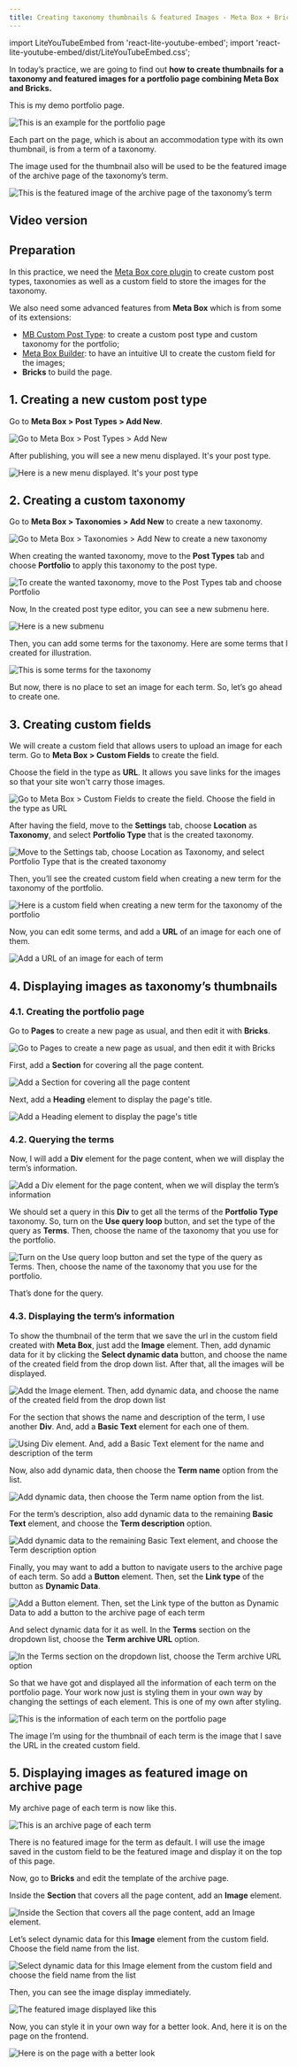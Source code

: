 ```yaml
---
title: Creating taxonomy thumbnails & featured Images - Meta Box + Bricks
---
```


import LiteYouTubeEmbed from 'react-lite-youtube-embed';
import 'react-lite-youtube-embed/dist/LiteYouTubeEmbed.css';

In today’s practice, we are going to find out **how to create thumbnails for a taxonomy and featured images for a portfolio page combining Meta Box and Bricks.**

This is my demo portfolio page.

![This is an example for the portfolio page](https://i.imgur.com/Z2WCZ7V.png)

Each part on the page, which is about an accommodation type with its own thumbnail, is from a term of a taxonomy.

The image used for the thumbnail also will be used to be the featured image of the archive page of the taxonomy’s term.

![This is the featured image of the archive page of the taxonomy’s term](https://i.imgur.com/hTPdzAW.png)

## Video version

<LiteYouTubeEmbed id='kREKAKMPQ0s' />

## Preparation

In this practice, we need the [Meta Box core plugin](https://wordpress.org/plugins/meta-box/) to create custom post types, taxonomies as well as a custom field to store the images for the taxonomy. 

We also need some advanced features from **Meta Box** which is from some of its extensions:

* [MB Custom Post Type](https://metabox.io/plugins/custom-post-type/): to create a custom post type and custom taxonomy for the portfolio;
* [Meta Box Builder](https://metabox.io/plugins/meta-box-builder/): to have an intuitive UI to create the custom field for the images;
* **Bricks** to build the page.

## 1. Creating a new custom post type

Go to **Meta Box > Post Types > Add New**.

![Go to Meta Box > Post Types > Add New](https://i.imgur.com/Wpk4BEM.png)

After publishing, you will see a new menu displayed. It's your post type.

![Here is a new menu displayed. It's your post type](https://i.imgur.com/Geumgm5.png)

## 2. Creating a custom taxonomy 

Go to **Meta Box > Taxonomies > Add New** to create a new taxonomy.

![Go to Meta Box > Taxonomies > Add New to create a new taxonomy](https://i.imgur.com/0InBgvq.png)

When creating the wanted taxonomy, move to the **Post Types** tab and choose **Portfolio** to apply this taxonomy to the post type.

![To create the wanted taxonomy, move to the Post Types tab and choose Portfolio](https://i.imgur.com/3KPMyWR.png)

Now, In the created post type editor, you can see a new submenu here.

![Here is a new submenu](https://i.imgur.com/yHXlWp3.png)

Then, you can add some terms for the taxonomy. Here are some terms that I created for illustration.

![This is some terms for the taxonomy](https://i.imgur.com/CQP6S7Y.png)

But now, there is no place to set an image for each term. So, let’s go ahead to create one.

## 3. Creating custom fields

We will create a custom field that allows users to upload an image for each term. Go to **Meta Box > Custom Fields** to create the field.

Choose the field in the type as **URL**. It allows you save links for the images so that your site won't carry those images.

![Go to Meta Box > Custom Fields to create the field. Choose the field in the type as URL](https://i.imgur.com/LX7ZwNf.png)

After having the field, move to the **Settings** tab, choose **Location** as **Taxonomy**, and select **Portfolio Type** that is the created taxonomy.

![Move to the Settings tab, choose Location as Taxonomy, and select Portfolio Type that is the created taxonomy](https://i.imgur.com/Ua4xg3m.png)

Then, you’ll see the created custom field when creating a new term for the taxonomy of the portfolio.

![Here is a custom field when creating a new term for the taxonomy of the portfolio](https://i.imgur.com/bHXIVwW.png)

Now, you can edit some terms, and add a **URL** of an image for each one of them.

![Add a URL of an image for each of term](https://i.imgur.com/oaav5GL.png)

## 4. Displaying images as taxonomy’s thumbnails

### 4.1. Creating the portfolio page

Go to **Pages** to create a new page as usual, and then edit it with **Bricks**.

![Go to Pages to create a new page as usual, and then edit it with Bricks](https://i.imgur.com/zuRpxry.png)

First, add a **Section** for covering all the page content.

![Add a Section for covering all the page content](https://i.imgur.com/UyduTPB.png)

Next, add a **Heading** element to display the page's title.

![Add a Heading element to display the page's title](https://i.imgur.com/3HOdhfD.png)

### 4.2. Querying the terms

Now, I will add a **Div** element for the page content, when we will display the term’s information.

![Add a Div element for the page content, when we will display the term’s information](https://i.imgur.com/p9yagTt.png)

We should set a query in this **Div** to get all the terms of the **Portfolio Type** taxonomy. So, turn on the **Use query loop** button, and set the type of the query as **Terms**. Then, choose the name of the taxonomy that you use for the portfolio.

![Turn on the Use query loop button and set the type of the query as Terms. Then, choose the name of the taxonomy that you use for the portfolio.](https://i.imgur.com/ruiMyQd.png)

That’s done for the query.

### 4.3. Displaying the term’s information

To show the thumbnail of the term that we save the url in the custom field created with **Meta Box**, just add the **Image** element. Then, add dynamic data for it by clicking the **Select dynamic data** button, and choose the name of the created field from the drop down list. After that, all the images will be displayed.

![Add the Image element. Then, add dynamic data, and choose the name of the created field from the drop down list](https://i.imgur.com/dhqukXe.gif)

For the section that shows the name and description of the term, I use another **Div**. And, add a **Basic Text** element for each one of them.

![Using Div element. And, add a Basic Text element for the name and description of the term](https://i.imgur.com/hyQ31IE.png)

Now, also add dynamic data, then choose the **Term name** option from the list.

![Add dynamic data, then choose the Term name option from the list.](https://i.imgur.com/FDZTGFA.gif)

For the term’s description, also add dynamic data to the remaining **Basic Text** element, and choose the **Term description** option.

![Add dynamic data to the remaining Basic Text element, and choose the Term description option](https://i.imgur.com/hRQn8gK.gif)

Finally, you may want to add a button to navigate users to the archive page of each term. So add a **Button** element. Then, set the **Link type** of the button as **Dynamic Data**.

![Add a Button element. Then, set the Link type of the button as Dynamic Data to add a button to the archive page of each term](https://i.imgur.com/ENIsRJ3.png)

And select dynamic data for it as well. In the **Terms** section on the dropdown list, choose the **Term archive URL** option.

![In the Terms section on the dropdown list, choose the Term archive URL option](https://i.imgur.com/X5R83Oq.png)

So that we have got and displayed all the information of each term on the portfolio page. Your work now just is styling them in your own way by changing the settings of each element. This is one of my own after styling.

![This is the information of each term on the portfolio page](https://i.imgur.com/Z2WCZ7V.png)

The image I’m using for the thumbnail of each term is the image that I save the URL in the created custom field.

## 5. Displaying images as featured image on archive page

My archive page of each term is now like this.

![This is an archive page of each term](https://i.imgur.com/SeQKO8m.jpg)

There is no featured image for the term as default. I will use the image saved in the custom field to be the featured image and display it on the top of this page.

Now, go to **Bricks** and edit the template of the archive page.

Inside the **Section** that covers all the page content, add an **Image** element.

![Inside the Section that covers all the page content, add an Image element.](https://i.imgur.com/P5B51NW.png)

Let’s select dynamic data for this **Image** element from the custom field. Choose the field name from the list.

![Select dynamic data for this Image element from the custom field and choose the field name from the list](https://i.imgur.com/JLTC43v.png)

Then, you can see the image display immediately.

![The featured image displayed like this](https://i.imgur.com/NRR78ea.png)

Now, you can style it in your own way for a better look. And, here it is on the page on the frontend.

![Here is on the page with a better look](https://i.imgur.com/8W4LbiS.jpg)


